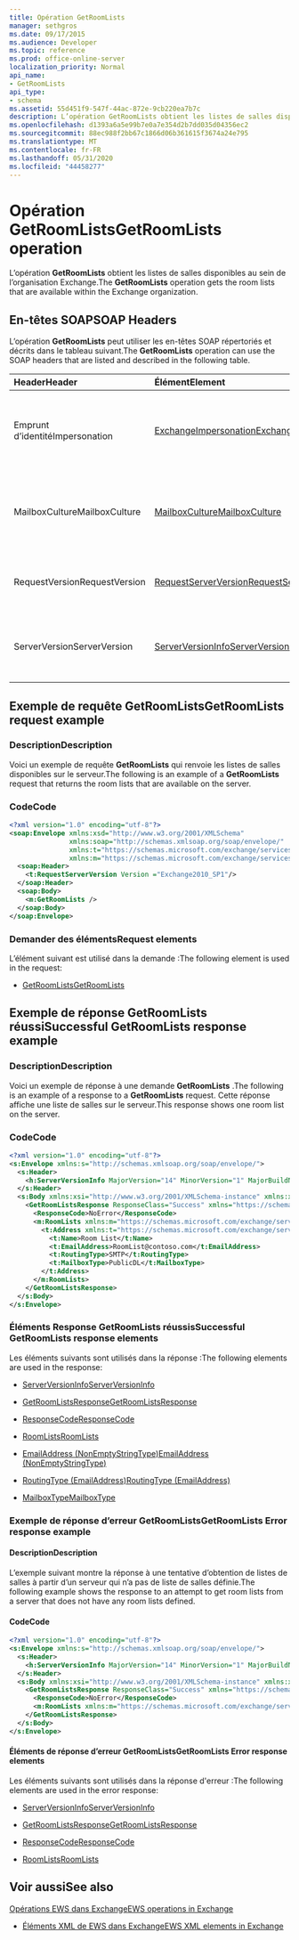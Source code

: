 ```yaml
---
title: Opération GetRoomLists
manager: sethgros
ms.date: 09/17/2015
ms.audience: Developer
ms.topic: reference
ms.prod: office-online-server
localization_priority: Normal
api_name:
- GetRoomLists
api_type:
- schema
ms.assetid: 55d451f9-547f-44ac-872e-9cb220ea7b7c
description: L’opération GetRoomLists obtient les listes de salles disponibles au sein de l’organisation Exchange.
ms.openlocfilehash: d1393a6a5e99b7e0a7e354d2b7dd035d04356ec2
ms.sourcegitcommit: 88ec988f2bb67c1866d06b361615f3674a24e795
ms.translationtype: MT
ms.contentlocale: fr-FR
ms.lasthandoff: 05/31/2020
ms.locfileid: "44458277"
---
```

# <a name="getroomlists-operation"></a><span data-ttu-id="80ae5-103">Opération GetRoomLists</span><span class="sxs-lookup"><span data-stu-id="80ae5-103">GetRoomLists operation</span></span>

<span data-ttu-id="80ae5-104">L’opération **GetRoomLists** obtient les listes de salles disponibles au sein de l’organisation Exchange.</span><span class="sxs-lookup"><span data-stu-id="80ae5-104">The **GetRoomLists** operation gets the room lists that are available within the Exchange organization.</span></span> 
  
## <a name="soap-headers"></a><span data-ttu-id="80ae5-105">En-têtes SOAP</span><span class="sxs-lookup"><span data-stu-id="80ae5-105">SOAP Headers</span></span>

<span data-ttu-id="80ae5-106">L’opération **GetRoomLists** peut utiliser les en-têtes SOAP répertoriés et décrits dans le tableau suivant.</span><span class="sxs-lookup"><span data-stu-id="80ae5-106">The **GetRoomLists** operation can use the SOAP headers that are listed and described in the following table.</span></span> 
  
|<span data-ttu-id="80ae5-107">**Header**</span><span class="sxs-lookup"><span data-stu-id="80ae5-107">**Header**</span></span>|<span data-ttu-id="80ae5-108">**Élément**</span><span class="sxs-lookup"><span data-stu-id="80ae5-108">**Element**</span></span>|<span data-ttu-id="80ae5-109">**Description**</span><span class="sxs-lookup"><span data-stu-id="80ae5-109">**Description**</span></span>|
|:-----|:-----|:-----|
|<span data-ttu-id="80ae5-110">Emprunt d’identité</span><span class="sxs-lookup"><span data-stu-id="80ae5-110">Impersonation</span></span>  <br/> |[<span data-ttu-id="80ae5-111">ExchangeImpersonation</span><span class="sxs-lookup"><span data-stu-id="80ae5-111">ExchangeImpersonation</span></span>](exchangeimpersonation.md) <br/> |<span data-ttu-id="80ae5-112">Identifie l’utilisateur qui emprunte l’identité de l’application cliente.</span><span class="sxs-lookup"><span data-stu-id="80ae5-112">Identifies the user whom the client application is impersonating.</span></span>  <br/> |
|<span data-ttu-id="80ae5-113">MailboxCulture</span><span class="sxs-lookup"><span data-stu-id="80ae5-113">MailboxCulture</span></span>  <br/> |[<span data-ttu-id="80ae5-114">MailboxCulture</span><span class="sxs-lookup"><span data-stu-id="80ae5-114">MailboxCulture</span></span>](mailboxculture.md) <br/> |<span data-ttu-id="80ae5-115">Identifie la culture RFC3066 à utiliser pour accéder à la boîte aux lettres.</span><span class="sxs-lookup"><span data-stu-id="80ae5-115">Identifies the RFC3066 culture to be used to access the mailbox.</span></span>  <br/> |
|<span data-ttu-id="80ae5-116">RequestVersion</span><span class="sxs-lookup"><span data-stu-id="80ae5-116">RequestVersion</span></span>  <br/> |[<span data-ttu-id="80ae5-117">RequestServerVersion</span><span class="sxs-lookup"><span data-stu-id="80ae5-117">RequestServerVersion</span></span>](requestserverversion.md) <br/> |<span data-ttu-id="80ae5-118">Identifie la version de schéma de la demande d’opération.</span><span class="sxs-lookup"><span data-stu-id="80ae5-118">Identifies the schema version for the operation request.</span></span>  <br/> |
|<span data-ttu-id="80ae5-119">ServerVersion</span><span class="sxs-lookup"><span data-stu-id="80ae5-119">ServerVersion</span></span>  <br/> |[<span data-ttu-id="80ae5-120">ServerVersionInfo</span><span class="sxs-lookup"><span data-stu-id="80ae5-120">ServerVersionInfo</span></span>](serverversioninfo.md) <br/> |<span data-ttu-id="80ae5-121">Identifie la version du serveur qui a répondu à la demande.</span><span class="sxs-lookup"><span data-stu-id="80ae5-121">Identifies the version of the server that responded to the request.</span></span>  <br/> |
   
## <a name="getroomlists-request-example"></a><span data-ttu-id="80ae5-122">Exemple de requête GetRoomLists</span><span class="sxs-lookup"><span data-stu-id="80ae5-122">GetRoomLists request example</span></span>

### <a name="description"></a><span data-ttu-id="80ae5-123">Description</span><span class="sxs-lookup"><span data-stu-id="80ae5-123">Description</span></span>

<span data-ttu-id="80ae5-124">Voici un exemple de requête **GetRoomLists** qui renvoie les listes de salles disponibles sur le serveur.</span><span class="sxs-lookup"><span data-stu-id="80ae5-124">The following is an example of a **GetRoomLists** request that returns the room lists that are available on the server.</span></span> 
  
### <a name="code"></a><span data-ttu-id="80ae5-125">Code</span><span class="sxs-lookup"><span data-stu-id="80ae5-125">Code</span></span>

```XML
<?xml version="1.0" encoding="utf-8"?>
<soap:Envelope xmlns:xsd="http://www.w3.org/2001/XMLSchema"
               xmlns:soap="http://schemas.xmlsoap.org/soap/envelope/"
               xmlns:t="https://schemas.microsoft.com/exchange/services/2006/types"
               xmlns:m="https://schemas.microsoft.com/exchange/services/2006/messages">
  <soap:Header>
    <t:RequestServerVersion Version ="Exchange2010_SP1"/>
  </soap:Header>
  <soap:Body>
    <m:GetRoomLists />
  </soap:Body>
</soap:Envelope>

```

### <a name="request-elements"></a><span data-ttu-id="80ae5-126">Demander des éléments</span><span class="sxs-lookup"><span data-stu-id="80ae5-126">Request elements</span></span>

<span data-ttu-id="80ae5-127">L’élément suivant est utilisé dans la demande :</span><span class="sxs-lookup"><span data-stu-id="80ae5-127">The following element is used in the request:</span></span>
  
- [<span data-ttu-id="80ae5-128">GetRoomLists</span><span class="sxs-lookup"><span data-stu-id="80ae5-128">GetRoomLists</span></span>](getroomlists.md)
    
## <a name="successful-getroomlists-response-example"></a><span data-ttu-id="80ae5-129">Exemple de réponse GetRoomLists réussi</span><span class="sxs-lookup"><span data-stu-id="80ae5-129">Successful GetRoomLists response example</span></span>

### <a name="description"></a><span data-ttu-id="80ae5-130">Description</span><span class="sxs-lookup"><span data-stu-id="80ae5-130">Description</span></span>

<span data-ttu-id="80ae5-131">Voici un exemple de réponse à une demande **GetRoomLists** .</span><span class="sxs-lookup"><span data-stu-id="80ae5-131">The following is an example of a response to a **GetRoomLists** request.</span></span> <span data-ttu-id="80ae5-132">Cette réponse affiche une liste de salles sur le serveur.</span><span class="sxs-lookup"><span data-stu-id="80ae5-132">This response shows one room list on the server.</span></span> 
  
### <a name="code"></a><span data-ttu-id="80ae5-133">Code</span><span class="sxs-lookup"><span data-stu-id="80ae5-133">Code</span></span>

```XML
<?xml version="1.0" encoding="utf-8"?>
<s:Envelope xmlns:s="http://schemas.xmlsoap.org/soap/envelope/">
  <s:Header>
    <h:ServerVersionInfo MajorVersion="14" MinorVersion="1" MajorBuildNumber="164" MinorBuildNumber="0" Version="Exchange2010_SP1" xmlns:h="https://schemas.microsoft.com/exchange/services/2006/types" xmlns="https://schemas.microsoft.com/exchange/services/2006/types" xmlns:xsi="http://www.w3.org/2001/XMLSchema-instance" xmlns:xsd="http://www.w3.org/2001/XMLSchema"/>
  </s:Header>
  <s:Body xmlns:xsi="http://www.w3.org/2001/XMLSchema-instance" xmlns:xsd="http://www.w3.org/2001/XMLSchema">
    <GetRoomListsResponse ResponseClass="Success" xmlns="https://schemas.microsoft.com/exchange/services/2006/messages">
      <ResponseCode>NoError</ResponseCode>
      <m:RoomLists xmlns:m="https://schemas.microsoft.com/exchange/services/2006/messages">
        <t:Address xmlns:t="https://schemas.microsoft.com/exchange/services/2006/types">
          <t:Name>Room List</t:Name>
          <t:EmailAddress>RoomList@contoso.com</t:EmailAddress>
          <t:RoutingType>SMTP</t:RoutingType>
          <t:MailboxType>PublicDL</t:MailboxType>
        </t:Address>
      </m:RoomLists>
    </GetRoomListsResponse>
  </s:Body>
</s:Envelope>

```

### <a name="successful-getroomlists-response-elements"></a><span data-ttu-id="80ae5-134">Éléments Response GetRoomLists réussis</span><span class="sxs-lookup"><span data-stu-id="80ae5-134">Successful GetRoomLists response elements</span></span>

<span data-ttu-id="80ae5-135">Les éléments suivants sont utilisés dans la réponse :</span><span class="sxs-lookup"><span data-stu-id="80ae5-135">The following elements are used in the response:</span></span>
  
- [<span data-ttu-id="80ae5-136">ServerVersionInfo</span><span class="sxs-lookup"><span data-stu-id="80ae5-136">ServerVersionInfo</span></span>](serverversioninfo.md)
    
- [<span data-ttu-id="80ae5-137">GetRoomListsResponse</span><span class="sxs-lookup"><span data-stu-id="80ae5-137">GetRoomListsResponse</span></span>](getroomlistsresponse.md)
    
- [<span data-ttu-id="80ae5-138">ResponseCode</span><span class="sxs-lookup"><span data-stu-id="80ae5-138">ResponseCode</span></span>](responsecode.md)
    
- [<span data-ttu-id="80ae5-139">RoomLists</span><span class="sxs-lookup"><span data-stu-id="80ae5-139">RoomLists</span></span>](roomlists.md)
    
- [<span data-ttu-id="80ae5-140">EmailAddress (NonEmptyStringType)</span><span class="sxs-lookup"><span data-stu-id="80ae5-140">EmailAddress (NonEmptyStringType)</span></span>](emailaddress-nonemptystringtype.md)
    
- [<span data-ttu-id="80ae5-141">RoutingType (EmailAddress)</span><span class="sxs-lookup"><span data-stu-id="80ae5-141">RoutingType (EmailAddress)</span></span>](routingtype-emailaddress.md)
    
- [<span data-ttu-id="80ae5-142">MailboxType</span><span class="sxs-lookup"><span data-stu-id="80ae5-142">MailboxType</span></span>](mailboxtype.md)
    
### <a name="getroomlists-error-response-example"></a><span data-ttu-id="80ae5-143">Exemple de réponse d’erreur GetRoomLists</span><span class="sxs-lookup"><span data-stu-id="80ae5-143">GetRoomLists Error response example</span></span>

#### <a name="description"></a><span data-ttu-id="80ae5-144">Description</span><span class="sxs-lookup"><span data-stu-id="80ae5-144">Description</span></span>

<span data-ttu-id="80ae5-145">L’exemple suivant montre la réponse à une tentative d’obtention de listes de salles à partir d’un serveur qui n’a pas de liste de salles définie.</span><span class="sxs-lookup"><span data-stu-id="80ae5-145">The following example shows the response to an attempt to get room lists from a server that does not have any room lists defined.</span></span>
  
#### <a name="code"></a><span data-ttu-id="80ae5-146">Code</span><span class="sxs-lookup"><span data-stu-id="80ae5-146">Code</span></span>

```XML
<?xml version="1.0" encoding="utf-8"?>
<s:Envelope xmlns:s="http://schemas.xmlsoap.org/soap/envelope/">
  <s:Header>
    <h:ServerVersionInfo MajorVersion="14" MinorVersion="1" MajorBuildNumber="164" MinorBuildNumber="0" Version="Exchange2010_SP1" xmlns:h="https://schemas.microsoft.com/exchange/services/2006/types" xmlns="https://schemas.microsoft.com/exchange/services/2006/types" xmlns:xsi="http://www.w3.org/2001/XMLSchema-instance" xmlns:xsd="http://www.w3.org/2001/XMLSchema"/>
  </s:Header>
  <s:Body xmlns:xsi="http://www.w3.org/2001/XMLSchema-instance" xmlns:xsd="http://www.w3.org/2001/XMLSchema">
    <GetRoomListsResponse ResponseClass="Success" xmlns="https://schemas.microsoft.com/exchange/services/2006/messages">
      <ResponseCode>NoError</ResponseCode>
      <m:RoomLists xmlns:m="https://schemas.microsoft.com/exchange/services/2006/messages"/>
    </GetRoomListsResponse>
  </s:Body>
</s:Envelope>

```

#### <a name="getroomlists-error-response-elements"></a><span data-ttu-id="80ae5-147">Éléments de réponse d’erreur GetRoomLists</span><span class="sxs-lookup"><span data-stu-id="80ae5-147">GetRoomLists Error response elements</span></span>

<span data-ttu-id="80ae5-148">Les éléments suivants sont utilisés dans la réponse d'erreur :</span><span class="sxs-lookup"><span data-stu-id="80ae5-148">The following elements are used in the error response:</span></span>
  
- [<span data-ttu-id="80ae5-149">ServerVersionInfo</span><span class="sxs-lookup"><span data-stu-id="80ae5-149">ServerVersionInfo</span></span>](serverversioninfo.md)
    
- [<span data-ttu-id="80ae5-150">GetRoomListsResponse</span><span class="sxs-lookup"><span data-stu-id="80ae5-150">GetRoomListsResponse</span></span>](getroomlistsresponse.md)
    
- [<span data-ttu-id="80ae5-151">ResponseCode</span><span class="sxs-lookup"><span data-stu-id="80ae5-151">ResponseCode</span></span>](responsecode.md)
    
- [<span data-ttu-id="80ae5-152">RoomLists</span><span class="sxs-lookup"><span data-stu-id="80ae5-152">RoomLists</span></span>](roomlists.md)
    
## <a name="see-also"></a><span data-ttu-id="80ae5-153">Voir aussi</span><span class="sxs-lookup"><span data-stu-id="80ae5-153">See also</span></span>



[<span data-ttu-id="80ae5-154">Opérations EWS dans Exchange</span><span class="sxs-lookup"><span data-stu-id="80ae5-154">EWS operations in Exchange</span></span>](ews-operations-in-exchange.md)
  
- [<span data-ttu-id="80ae5-155">Éléments XML de EWS dans Exchange</span><span class="sxs-lookup"><span data-stu-id="80ae5-155">EWS XML elements in Exchange</span></span>](ews-xml-elements-in-exchange.md)

